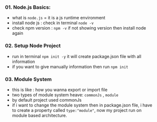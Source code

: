 ### 01. Node.js Basics:

- what is `node.js` = it is a js runtime environment
- install node js : check in terminal `node -v`
- check npm version : `npm -v` if not showing version then install node again

### 02. Setup Node Project

- run in terminal `npm init -y` it will create package.json file with all information
- if you want to give manually information then run `npm init`

### 03. Module System

- this is like : how you wanna export or import file
- two types of module system heave: `commonJs` , `module`
- by default project used commonJs
- if i want to change the module system then in package.json file, i have to create a property called `type:"module"`, now my project run on module based architecture. 
